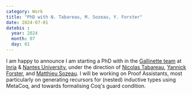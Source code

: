 ```yaml
---
category: Work
title: "PhD with N. Tabareau, M. Sozeau, Y. Forster"
date: 2024-07-01
datebis :
  year: 2024
  month: 07
  day: 01
---
```


I am happy to announce I am starting a PhD with in the [Gallinette team](https://gallinette.gitlabpages.inria.fr/website/)
at [Inria](https://www.inria.fr/en) & [Nantes University](https://english.univ-nantes.fr/),
under the direction of [Nicolas Tabareau](https://tabareau.fr/), [Yannick Forster](https://yforster.de/),
and [Matthieu Sozeau](https://sozeau.gitlabpages.inria.fr/www/).
I will be working on Proof Assistants, most particularly on generating recursors for (nested) inductive types using MetaCoq, and towards formalising Coq's guard condition.